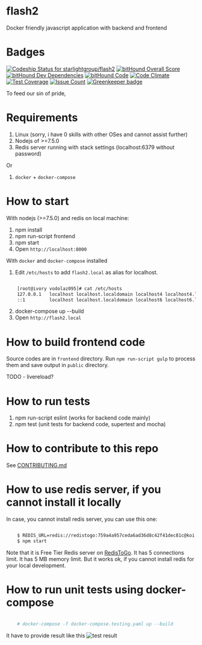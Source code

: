 # flash2

Docker friendly javascript application with backend and frontend


Badges
=================

[ ![Codeship Status for starlightgroup/flash2](https://app.codeship.com/projects/5ec6e150-e305-0134-1b72-664f30205a5b/status?branch=master)](https://app.codeship.com/projects/205942)
[![bitHound Overall Score](https://www.bithound.io/projects/badges/9e423400-03cc-11e7-8b82-1d4d2e7ee639/score.svg)](https://www.bithound.io/github/starlightgroup/flash2)
[![bitHound Dev Dependencies](https://www.bithound.io/projects/badges/9e423400-03cc-11e7-8b82-1d4d2e7ee639/devDependencies.svg)](https://www.bithound.io/github/starlightgroup/flash2/master/dependencies/npm)
[![bitHound Code](https://www.bithound.io/projects/badges/9e423400-03cc-11e7-8b82-1d4d2e7ee639/code.svg)](https://www.bithound.io/github/starlightgroup/flash2)
[![Code Climate](https://codeclimate.com/repos/58be6b3139404c025a0024b8/badges/1865a39a9ceafd4895ba/gpa.svg)](https://codeclimate.com/repos/58be6b3139404c025a0024b8/feed)
[![Test Coverage](https://codeclimate.com/repos/58be6b3139404c025a0024b8/badges/1865a39a9ceafd4895ba/coverage.svg)](https://codeclimate.com/repos/58be6b3139404c025a0024b8/coverage)
[![Issue Count](https://codeclimate.com/repos/58be6b3139404c025a0024b8/badges/1865a39a9ceafd4895ba/issue_count.svg)](https://codeclimate.com/repos/58be6b3139404c025a0024b8/feed)
[![Greenkeeper badge](https://badges.greenkeeper.io/starlightgroup/flash2.svg?token=100123660862b7ddbf2e03e015ad4d70de35f224abee21eb8fd75e6ac86de148)](https://greenkeeper.io/)


To feed our sin of pride,

Requirements
=================

1. Linux (sorry, i have 0 skills with other OSes and cannot assist further)
2. Nodejs of >=7.5.0
3. Redis server running with stack settings (localhost:6379 without password)

Or

1. `docker` + `docker-compose`


How to start
=================

With nodejs (>=7.5.0) and redis on local machine:

1. npm install
2. npm run-script frontend
3. npm start
4. Open `http://localhost:8000`


With `docker` and `docker-compose` installed

1. Edit `/etc/hosts` to add `flash2.local` as alias for localhost.

```bash

    [root@ivory vodolaz095]# cat /etc/hosts
    127.0.0.1   localhost localhost.localdomain localhost4 localhost4.localdomain4 flash2.local
    ::1         localhost localhost.localdomain localhost6 localhost6.localdomain6 flash2.local

```

2. docker-compose up --build
3. Open `http://flash2.local`

How to build frontend code
==================

Source codes are in `frontend` directory.
Run `npm run-script gulp` to process them and save output in `public` directory.

TODO - livereload?


How to run tests
==================

1. npm run-script eslint (works for backend code mainly)
2. npm test (unit tests for backend code, supertest and mocha)

How to contribute to this repo
==================

See [CONTRIBUTING.md](https://github.com/starlightgroup/flash2/blob/master/CONTRIBUTING.md)

How to use redis server, if you cannot install it locally
==================

In case, you cannot install redis server, you can use this one:

```bash

    $ REDIS_URL=redis://redistogo:759a4a957ceda6ad36d8c42f41dec81c@koi.redistogo.com:10968/
    $ npm start

```

Note that it is Free Tier Redis server on [RedisToGo](https://elements.heroku.com/addons/redistogo).
It has 5 connections limit. It has 5 MB memory limit. But it works ok, if you cannot install redis for your
local development.


How to run unit tests using docker-compose
===================

```bash

    # docker-compose -f docker-compose.testing.yaml up --build

```

It have to provide result like this ![test result](https://vvv.msk0.ru/s/gDOOFgX2z.png)